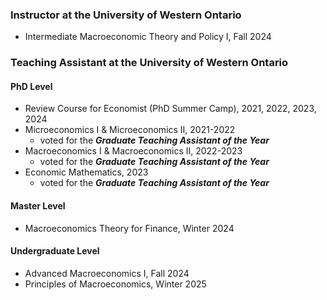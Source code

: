 ### Instructor at the University of Western Ontario
- Intermediate Macroeconomic Theory and Policy I, Fall 2024 
    <!-- - [Course Outline](2024-Course_Outline.pdf) &ensp; [Course Evaluation **6.41/7**](2024-Course_Evaluation.pdf) -->


### Teaching Assistant at the University of Western Ontario

#### **PhD Level**
- Review Course for Economist (PhD Summer Camp), 2021, 2022, 2023, 2024
- Microeconomics I & Microeconomics II, 2021-2022
    - voted for the ***Graduate Teaching Assistant of the Year***
- Macroeconomics I & Macroeconomics II, 2022-2023
    - voted for the ***Graduate Teaching Assistant of the Year***
- Economic Mathematics, 2023
    - voted for the ***Graduate Teaching Assistant of the Year***

#### **Master Level**
- Macroeconomics Theory for Finance, Winter 2024

#### **Undergraduate Level**
- Advanced Macroeconomics I, Fall 2024
- Principles of Macroeconomics, Winter 2025